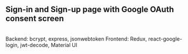 ## Sign-in and Sign-up page with Google OAuth consent screen
<br/>
Backend: bcrypt, express, jsonwebtoken
Frontend: Redux, react-google-login, jwt-decode, Material UI

